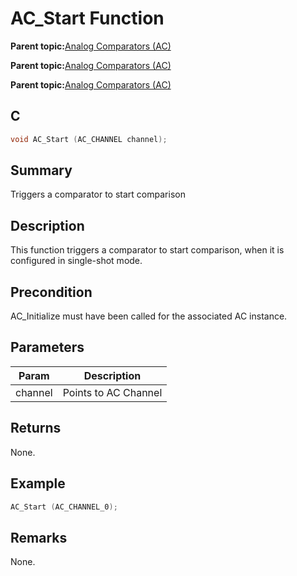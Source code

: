 # AC\_Start Function

**Parent topic:**[Analog Comparators \(AC\)](GUID-5607FF99-7728-4953-B3F7-6E93AC09581A.md)

**Parent topic:**[Analog Comparators \(AC\)](GUID-45B9C329-D2C7-4446-BE93-437006982526.md)

**Parent topic:**[Analog Comparators \(AC\)](GUID-16BFBCA4-9E85-4E87-B1D6-6D79E6DCCEA9.md)

## C

```c
void AC_Start (AC_CHANNEL channel);
```

## Summary

Triggers a comparator to start comparison

## Description

This function triggers a comparator to start comparison, when it is<br />configured in single-shot mode.

## Precondition

AC\_Initialize must have been called for the associated AC instance.

## Parameters

|Param|Description|
|-----|-----------|
|channel|Points to AC Channel|

## Returns

None.

## Example

```c
AC_Start (AC_CHANNEL_0);
```

## Remarks

None.

